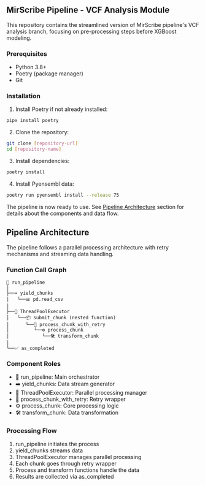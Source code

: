 ## MirScribe Pipeline - VCF Analysis Module

This repository contains the streamlined version of MirScribe pipeline's VCF analysis branch, focusing on pre-processing steps before XGBoost modeling.

### Prerequisites

- Python 3.8+
- Poetry (package manager)
- Git

### Installation

1. Install Poetry if not already installed:
```bash
pipx install poetry
```

2. Clone the repository:
```bash
git clone [repository-url]
cd [repository-name]
```

3. Install dependencies:
```bash
poetry install
```

4. Install Pyensembl data:
```bash
poetry run pyensembl install --release 75
```

The pipeline is now ready to use. See [Pipeline Architecture](#pipeline-architecture) section for details about the components and data flow.

## Pipeline Architecture

The pipeline follows a parallel processing architecture with retry mechanisms and streaming data handling.

### Function Call Graph

```
🚀 run_pipeline
│
├──➡️ yield_chunks
│   └──📊 pd.read_csv
│
├──🔄 ThreadPoolExecutor
│   └──📦 submit_chunk (nested function)
│      └──🔁 process_chunk_with_retry
│         └──⚙️ process_chunk
│            └──🛠️ transform_chunk
│
└──✅ as_completed
```

### Component Roles
- 🚀 run_pipeline: Main orchestrator
- ➡️ yield_chunks: Data stream generator
- 🔄 ThreadPoolExecutor: Parallel processing manager
- 🔁 process_chunk_with_retry: Retry wrapper
- ⚙️ process_chunk: Core processing logic
- 🛠️ transform_chunk: Data transformation

### Processing Flow
1. run_pipeline initiates the process
2. yield_chunks streams data
3. ThreadPoolExecutor manages parallel processing
4. Each chunk goes through retry wrapper
5. Process and transform functions handle the data
6. Results are collected via as_completed